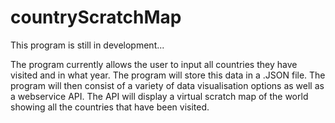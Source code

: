 # countryScratchMap
This program is still in development...

 The program currently allows the user to input all countries they have visited and in what year. The program will store this data in a .JSON file. The program will then consist of a variety of data visualisation options as well as a webservice API. The API will display a virtual scratch map of the world showing all the countries that have been visited.
